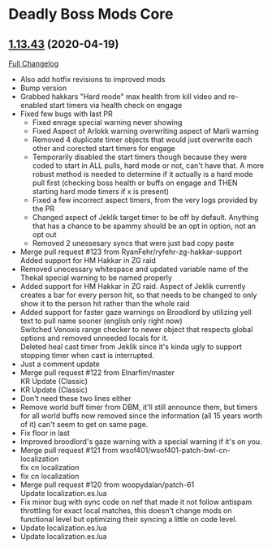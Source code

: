 # Deadly Boss Mods Core

## [1.13.43](https://github.com/DeadlyBossMods/DBM-Classic/tree/1.13.43) (2020-04-19)
[Full Changelog](https://github.com/DeadlyBossMods/DBM-Classic/compare/1.13.42...1.13.43)

- Also add hotfix revisions to improved mods  
- Bump version  
- Grabbed hakkars "Hard mode" max health from kill video and re-enabled start timers via health check on engage  
- Fixed few bugs with last PR  
     - Fixed enrage special warning never showing  
     - Fixed Aspect of Arlokk warning overwriting aspect of Marli warning  
     - Removed 4 duplicate timer objects that would just overwrite each other and corected start timers for engage  
     - Temporarily disabled the start timers though because they were coded to start in ALL pulls, hard mode or not, can't have that. A more robust method is needed to determine if it actually is a hard mode pull first (checking boss health or buffs on engage and THEN starting hard mode timers if x is present)  
     - Fixed a few incorrect aspect timers, from the very logs provided by the PR  
     - Changed aspect of Jeklik target timer to be off by default. Anything that has a chance to be spammy should be an opt in option, not an opt out  
     - Removed 2 unessesary syncs that were just bad copy paste  
- Merge pull request #123 from RyanFehr/ryfehr-zg-hakkar-support  
    Added support for HM Hakkar in ZG raid  
- Removed unecessary whitespace and updated variable name of the Thekal special warning to be named properly  
- Added support for HM Hakkar in ZG raid. Aspect of Jeklik currently creates a bar for every person hit, so that needs to be changed to only show it to the person hit rather than the whole raid  
- Added support for faster gaze warnings on Broodlord by utilizing yell text to pull name sooner (english only right now)  
    Switched Venoxis range checker to newer object that respects global options and removed unneeded locals for it.  
    Deleted heal cast timer from Jeklik since it's kinda ugly to support stopping timer when cast is interrupted.  
- Just a comment update  
- Merge pull request #122 from Elnarfim/master  
    KR Update (Classic)  
- KR Update (Classic)  
- Don't need these two lines either  
- Remove world buff timer from DBM, it'll still announce them, but timers for all world buffs now removed since the information (all 15 years worth of it) can't seem to get on same page.  
- Fix floor in last  
- Improved broodlord's gaze warning with a special warning if it's on you.  
- Merge pull request #121 from wsof401/wsof401-patch-bwl-cn-localization  
    fix cn localization  
- fix cn localization  
- Merge pull request #120 from woopydalan/patch-61  
    Update localization.es.lua  
- Fix minor bug with sync code on nef that made it not follow antispam throttling for exact local matches, this doesn't change mods on functional level but optimizing their syncing a little on code level.  
- Update localization.es.lua  
- Update localization.es.lua  